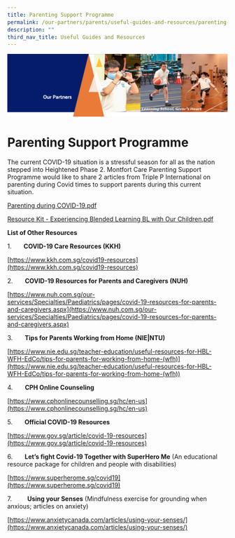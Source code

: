 ```yaml
---
title: Parenting Support Programme
permalink: /our-partners/parents/useful-guides-and-resources/parenting-support-programme/
description: ""
third_nav_title: Useful Guides and Resources
---
```


![](/images/OurPartners.png)

Parenting Support Programme
===========================

  
The current COVID-19 situation is a stressful season for all as the nation stepped into Heightened Phase 2. Montfort Care Parenting Support Programme would like to share 2 articles from Triple P International on parenting during Covid times to support parents during this current situation.

[Parenting during COVID-19.pdf](/files/Parenting%20during%20COVID-19.pdf)

[Resource Kit - Experiencing Blended Learning BL with Our Children.pdf](/files/Resource%20Kit%20-%20Experiencing%20Blended%20Learning%20BL%20with%20Our%20Children.pdf)

<b>List of Other Resources</b>  


1.       <b>COVID-19 Care Resources (KKH)</b> 

[https://www.kkh.com.sg/covid19-resources](https://www.kkh.com.sg/covid19-resources)

2.       <b>COVID-19 Resources for Parents and Caregivers (NUH)</b>

[https://www.nuh.com.sg/our-services/Specialties/Paediatrics/pages/covid-19-resources-for-parents-and-caregivers.aspx](https://www.nuh.com.sg/our-services/Specialties/Paediatrics/pages/covid-19-resources-for-parents-and-caregivers.aspx)

3.       <b>Tips for Parents Working from Home (NIE|NTU)</b>

[https://www.nie.edu.sg/teacher-education/useful-resources-for-HBL-WFH-EdCo/tips-for-parents-for-working-from-home-(wfh)](https://www.nie.edu.sg/teacher-education/useful-resources-for-HBL-WFH-EdCo/tips-for-parents-for-working-from-home-(wfh))

4.       <b>CPH Online Counseling</b>

[https://www.cphonlinecounselling.sg/hc/en-us](https://www.cphonlinecounselling.sg/hc/en-us)

5.       <b>Official COVID-19 Resources</b>

[https://www.gov.sg/article/covid-19-resources](https://www.gov.sg/article/covid-19-resources)

6.       <b>Let’s fight Covid-19 Together with SuperHero Me</b> (An educational resource package for children and people with disabilities)

[https://www.superherome.sg/covid19](https://www.superherome.sg/covid19)

7.         <b>Using your Senses</b> (Mindfulness exercise for grounding when anxious; articles on anxiety)

[https://www.anxietycanada.com/articles/using-your-senses/](https://www.anxietycanada.com/articles/using-your-senses/)